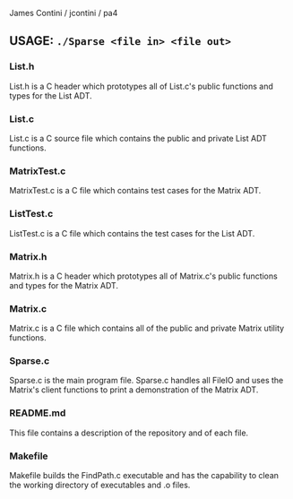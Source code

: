 James Contini / jcontini / pa4
## USAGE: `./Sparse <file in> <file out>`

### List.h
 List.h is a C header which prototypes all of List.c's public functions and types for the List ADT.
### List.c
 List.c is a C source file which contains the public and private List ADT functions.
### MatrixTest.c  
 MatrixTest.c is a C file which contains test cases for the Matrix ADT.
### ListTest.c
 ListTest.c is a C file which contains the test cases for the List ADT.
### Matrix.h
 Matrix.h is a C header which prototypes all of Matrix.c's public functions and types for the Matrix ADT.
### Matrix.c
 Matrix.c is a C file which contains all of the public and private Matrix utility functions.
### Sparse.c
 Sparse.c is the main program file. Sparse.c handles all FileIO and uses the Matrix's client functions to print a demonstration of the Matrix ADT.
### README.md
 This file contains a description of the repository and of each file.
### Makefile
 Makefile builds the FindPath.c executable and has the capability to clean the working directory of executables and .o files.
